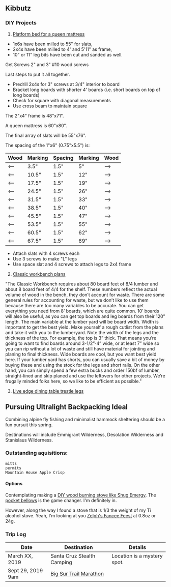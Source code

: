 ## Kibbutz

### DIY Projects

1. [Platform bed for a queen mattress](https://www.instructables.com/id/Cheap-easy-low-waste-platform-bed/)

* 1x6s have been milled to 55" for slats,
* 2x4s have been milled to 4' and 5'11" as frame,
* 10" or 11" leg bits have been cut and sanded as well.

Get Screws 2" and 3" #10 wood screws

Last steps to put it all together. 

* Predrill 2x4s for 3" screws at 3/4" interior to board
* Bracket long boards with shorter 4' boards (i.e. short boards on top of long boards)
* Check for square  with diagonal measurements
* Use cross beam to maintain square

The 2"x4" frame is 48"x71".

A queen mattress is 60"x80".

The final array of slats will be 55"x76".

The spacing of the 1"x6" (0.75"x5.5") is:

Wood | Marking | Spacing | Marking | Wood
---- | ------- | ------- | ------- | ----
<-- | 3.5" | 1.5" | 5" | --> 
<-- | 10.5" | 1.5" | 12" | --> 
<-- | 17.5" | 1.5" | 19" | --> 
<-- | 24.5" | 1.5" | 26" | --> 
<-- | 31.5" | 1.5" | 33" | --> 
<-- | 38.5" | 1.5" | 40" | --> 
<-- | 45.5" | 1.5" | 47" | --> 
<-- | 53.5" | 1.5" | 55" | --> 
<-- | 60.5" | 1.5" | 62" | --> 
<-- | 67.5" | 1.5" | 69" | --> 


* Attach slats with 4 screws each
* Use 3 screws to make "L" legs
* Use space slat and 4 screws to attach legs to 2x4 frame


2. [Classic workbench plans](https://www.benchcrafted.com/download-files/Classic_Workbench_Notes_BC1216.pdf)

 "The Classic Workbench requires about 80 board feet of 8/4 lumber and about 8
board feet of 4/4 for the shelf. These numbers reflect the actual volume of wood in the
bench, they don’t account for waste. There are some general rules for accounting for
waste, but we don’t like to use them because there are too many variables to be
accurate. You can get everything you need from 8’ boards, which are quite common. 10’
boards will also be useful, as you can get top boards and leg boards from their 120”
length. The main variable at the lumber yard will be board width. Width is important to
get the best yield. Make yourself a rough cutlist from the plans and take it with you to
the lumberyard. Note the width of the legs and the thickness of the top. For example,
the top is 3” thick. That means you’re going to want to find boards around 3-1/2”-4”
wide, or at least 7” wide so you can rip without a lot of waste and still have material for
jointing and planing to final thickness. Wide boards are cool, but you want best yield
here. If your lumber yard has shorts, you can usually save a bit of money by buying
these and using the stock for the legs and short rails. On the other hand, you can simply
spend a few extra bucks and order 150bf of lumber, straight-lined and skip planed and
use the leftovers for other projects. We’re frugally minded folks here, so we like to be
efficient as possible."

3. [Live edge dining table trestle legs](https://www.instructables.com/id/Cheap-easy-low-waste-trestle-table/)

## Pursuing Ultralight Backpacking Ideal

Combining alpine fly fishing and minimalist hammock sheltering should be a fun pursuit this spring. 

Destinations will include Emmigrant Wilderness, Desolation Wilderness and Stanislaus Wilderness.


### Outstanding aquisitions:

    mitts
    permits
    Mountain House Apple Crisp
        

#### Options

Contemplating making a [DIY wood burning stove like Shug Emergy](https://youtu.be/gSAXdYlfyqE). The [pocket bellows](https://smile.amazon.com/dp/B00LDSW5BA/ref=cm_sw_em_r_mt_dp_U_GGlCCbEQQFRE0) is the game changer. I'm definitely in.

However, along the way I found a stove that is 1/3 the weight of my Ti alcohol stove. Yeah, I'm looking at you [Zelph's Fancee Feest](http://www.woodgaz-stove.com/fancee-feest.php) at 0.8oz or 24g.


### Trip Log

Date  |  Destination |  Details
--------- | ------------------------ | ---------------------------
March XX, 2019 | Santa Cruz Stealth Camping |  Location is a mystery spot.
Sept 29, 2019 9am | [Big Sur Trail Marathon](https://raceroster.com/events/2019/20447/2019-big-sur-trail-marathon-half-marathon-5-mile) | 







